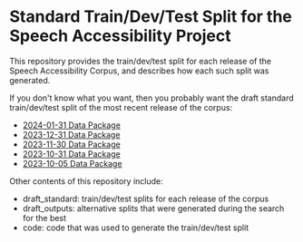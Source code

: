 # Standard Train/Dev/Test Split for the Speech Accessibility Project

This repository provides the train/dev/test split for each release of the Speech Accessibility Corpus, and describes how each such split was generated.

If you don't know what you want, then you probably want the draft standard train/dev/test split of the most recent release of the corpus:

* [2024-01-31 Data Package](draft_standard/2024-01-31_Split.json)
* [2023-12-31 Data Package](draft_standard/2023-12-31_Split.json)
* [2023-11-30 Data Package](draft_standard/2023-11-30_Split.json)
* [2023-10-31 Data Package](draft_standard/2023-10-31_Split.json)
* [2023-10-05 Data Package](draft_standard/2023-10-05_Split.json)

Other contents of this repository include:

* draft_standard: train/dev/test splits for each release of the corpus
* draft_outputs: alternative splits that were generated during the search for the best
* code: code that was used to generate the train/dev/test split

